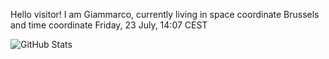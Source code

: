 Hello visitor! I am Giammarco, currently living in space coordinate Brussels and time coordinate Friday, 23 July, 14:07 CEST

![GitHub Stats](https://github-readme-stats.vercel.app/api?username=grcasanova)
